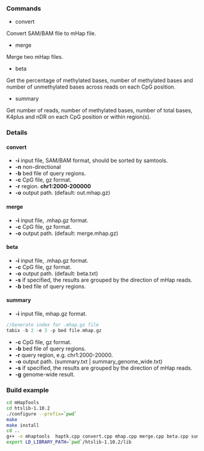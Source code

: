 ### Commands

* convert 

Convert SAM/BAM file to mHap file.

* merge

Merge two mHap files.

* beta

Get the percentage of methylated bases, number of methylated bases and number of unmethylated bases across reads on each CpG position.

* summary

Get number of reads, number of methylated bases, number of total bases, K4plus and nDR on each CpG position or within region(s).

### Details

#### convert

- **-i** input file, SAM/BAM format, should be sorted by samtools.
- **-n** non-directional
- **-b** bed file of query regions.
- **-c** CpG file, gz format.
- **-r** region. **chr1:2000-200000**
- **-o** output path. (default: out.mhap.gz)

#### merge

* **-i** input file, .mhap.gz format.
* **-c** CpG file, gz format.
* **-o** output path. (default: merge.mhap.gz)

#### beta

* **-i** input file, .mhap.gz format.
* **-c** CpG file, gz format.
* **-o** output path. (default: beta.txt)
* **-s** if specified, the results are grouped by the direction of mHap reads.
* **-b** bed file of query regions.

#### summary

* **-i** input file, mhap.gz format.

```c++
//Generate index for .mhap.gz file
tabix -b 2 -e 3 -p bed file.mhap.gz
```

* **-c** CpG file, gz format.
* **-b** bed file of query regions.
* **-r** query region, e.g. chr1:2000-20000.
* **-o** output path. (summary.txt | summary_genome_wide.txt)
* **-s** if specified, the results are grouped by the direction of mHap reads.
* **-g** genome-wide result.

### Build example

```bash
cd mHapTools
cd htslib-1.10.2
./configure --prefix=`pwd`
make
make install
cd ..
g++ -o mhaptools  haptk.cpp convert.cpp mhap.cpp merge.cpp beta.cpp summary.cpp utils.cpp -I ./htslib-1.10.2/htslib -I ./include  -L ./htslib-1.10.2/ -lhts -std=c++11
export LD_LIBRARY_PATH=`pwd`/htslib-1.10.2/lib
```

